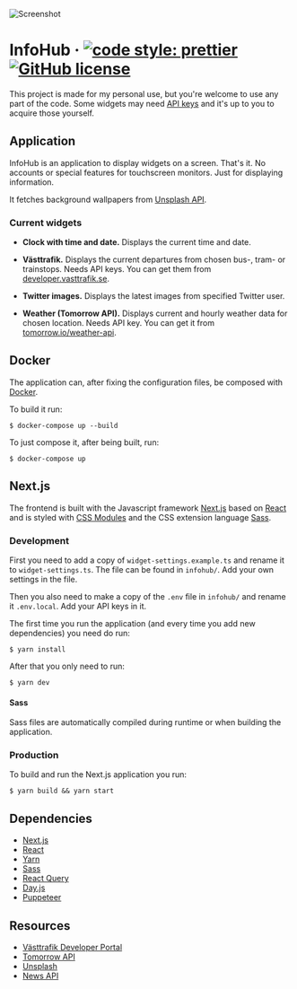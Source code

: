 ![Screenshot](screenshot.png)

# InfoHub &middot; [![code style: prettier](https://img.shields.io/badge/code_style-prettier-ff69b4.svg?style=flat-square)](https://github.com/prettier/prettier) [![GitHub license](https://img.shields.io/badge/license-MIT-blue.svg)](https://github.com/Levis92/InfoHub/blob/master/LICENCE)

This project is made for my personal use, but you're welcome to use any part of the code. Some widgets may need [API keys](https://en.wikipedia.org/wiki/Application_programming_interface_key) and it's up to you to acquire those yourself.

## Application

InfoHub is an application to display widgets on a screen. That's it. No accounts or special features for touchscreen monitors. Just for displaying information.

It fetches background wallpapers from [Unsplash API](https://unsplash.com/developers).

### Current widgets

- **Clock with time and date.** Displays the current time and date.

- **Västtrafik.** Displays the current departures from chosen bus-, tram- or trainstops. Needs API keys. You can get them from [developer.vasttrafik.se](https://developer.vasttrafik.se/portal/#/).

- **Twitter images.** Displays the latest images from specified Twitter user.

- **Weather (Tomorrow API).** Displays current and hourly weather data for chosen location. Needs API key. You can get it from [tomorrow.io/weather-api](https://www.tomorrow.io/weather-api/).

## Docker

The application can, after fixing the configuration files, be composed with [Docker](https://www.docker.com).

To build it run:

```shell
$ docker-compose up --build
```

To just compose it, after being built, run:

```shell
$ docker-compose up
```

## Next.js

The frontend is built with the Javascript framework [Next.js](https://nextjs.org/) based on [React](https://facebook.github.io/react/) and is styled with [CSS Modules](https://github.com/css-modules/css-modules) and the CSS extension language [Sass](http://sass-lang.com).

### Development

First you need to add a copy of `widget-settings.example.ts` and rename it to `widget-settings.ts`. The file can be found in `infohub/`. Add your own settings in the file.

Then you also need to make a copy of the `.env` file in `infohub/` and rename it `.env.local`. Add your API keys in it.

The first time you run the application (and every time you add new dependencies) you need do run:

```shell
$ yarn install
```

After that you only need to run:

```shell
$ yarn dev
```

#### Sass

Sass files are automatically compiled during runtime or when building the application.

### Production

To build and run the Next.js application you run:

```shell
$ yarn build && yarn start
```

## Dependencies

- [Next.js](https://nextjs.org/)
- [React](https://facebook.github.io/react/)
- [Yarn](https://yarnpkg.com/)
- [Sass](http://sass-lang.com)
- [React Query](https://react-query.tanstack.com/)
- [Day.js](https://day.js.org/en/)
- [Puppeteer](https://pptr.dev/)

## Resources

- [Västtrafik Developer Portal](https://developer.vasttrafik.se/portal/#/)
- [Tomorrow API](https://www.tomorrow.io/weather-api/)
- [Unsplash](https://unsplash.com/developers)
- [News API](https://newsapi.org/docs)
